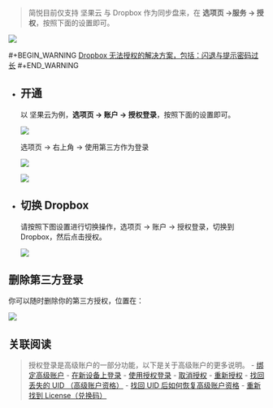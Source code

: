 > 简悦目前仅支持 坚果云 与 Dropbox 作为同步盘来，在 **选项页 →服务 → 授权**，按照下面的设置即可。

![](https://user-images.githubusercontent.com/81074/139782099-69181c49-6687-4c77-8916-4e9e1efd9791.png#crop=0&crop=0&crop=1&crop=1&id=a0xX9&originHeight=820&originWidth=1285&originalType=binary&ratio=1&rotation=0&showTitle=false&status=done&style=none&title=)

#+BEGIN_WARNING
[Dropbox 无法授权的解决方案，包括：闪退与提示密码过长](https://github.com/Kenshin/simpread/discussions/3171)
#+END_WARNING

- ## 开通
  
  以 坚果云为例，**选项页 → 账户 → 授权登录**，按照下面的设置即可。
  
  ![](https://z3.ax1x.com/2021/05/04/gnQynK.png#crop=0&crop=0&crop=1&crop=1&id=R7DFm&originHeight=481&originWidth=1249&originalType=binary&ratio=1&rotation=0&showTitle=false&status=done&style=none&title=)
  
  选项页 → 右上角 → 使用第三方作为登录
  
  ![](https://s1.ax1x.com/2020/11/10/Bq2MRS.md.png#crop=0&crop=0&crop=1&crop=1&id=lkUtX&originHeight=780&originWidth=680&originalType=binary&ratio=1&rotation=0&showTitle=false&status=done&style=none&title=)
  
  ![](https://user-images.githubusercontent.com/81074/139782413-6121770b-49e6-4206-bf3a-fecb5295bfdc.png#crop=0&crop=0&crop=1&crop=1&id=zvfIn&originHeight=452&originWidth=1230&originalType=binary&ratio=1&rotation=0&showTitle=false&status=done&style=none&title=)
- ## 切换 Dropbox
  
  请按照下图设置进行切换操作，选项页 → 账户 → 授权登录，切换到 Dropbox，然后点击授权。
  
  ![](https://cdn.jsdelivr.net/gh/23784148/upload-images@main/simpered/kb/SCR-20220129-nit.png)
## 删除第三方登录

你可以随时删除你的第三方授权，位置在：

![](https://s1.ax1x.com/2020/11/10/Bq28qs.png#crop=0&crop=0&crop=1&crop=1&id=oTEe0&originHeight=1110&originWidth=1878&originalType=binary&ratio=1&rotation=0&showTitle=false&status=done&style=none&title=)
## 关联阅读

> 授权登录是高级账户的一部分功能，以下是关于高级账户的更多说明。
	- [绑定高级账户](https://github.com/Kenshin/simpread/discussions/1573)
	- [在新设备上登录](https://github.com/Kenshin/simpread/discussions/1574)
	- [使用授权登录](https://github.com/Kenshin/simpread/discussions/1570)
	- [取消授权](https://github.com/Kenshin/simpread/discussions/1575)
	- [重新授权](https://github.com/Kenshin/simpread/discussions/1576)
	- [找回丢失的 UID （高级账户资格）](https://github.com/Kenshin/simpread/discussions/1571)
	- [找回 UID 后如何恢复高级账户资格](https://github.com/Kenshin/simpread/discussions/1958)
	- [重新找到 License（兑换码）](https://github.com/Kenshin/simpread/discussions/2756)